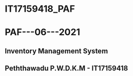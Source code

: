 # IT17159418_PAF

# PAF---06---2021
## Inventory Management System 
## Peththawadu P.W.D.K.M - IT17159418
